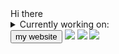 <body>
 <h>Hi there</h>
 <details>
  <summary>Currently working on:</summary>

> **i'm working on HuqaloV rn**
  
> **making youtube videos**
  
 </details>
 <a href="https://ferderplays--ferder.repl.co"><button>my website</button></a>
 <img src="https://shields.io/badge/websites-10%20+-gold">
 <img src="https://shields.io/badge/age-13-gold">
 <img src="https://shields.io/badge/nationality-czechian-gold">
</body>
